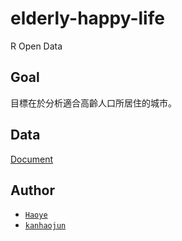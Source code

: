# elderly-happy-life
R Open Data


## Goal

目標在於分析適合高齡人口所居住的城市。


## Data

[Document](https://github.com/CodeMercs/elderly-happy-life/blob/master/manual/data.md)


## Author

- [`Haoye`](https://kancheng.github.io/)
- [`kanhaojun`](https://github.com/kanhaojun)
